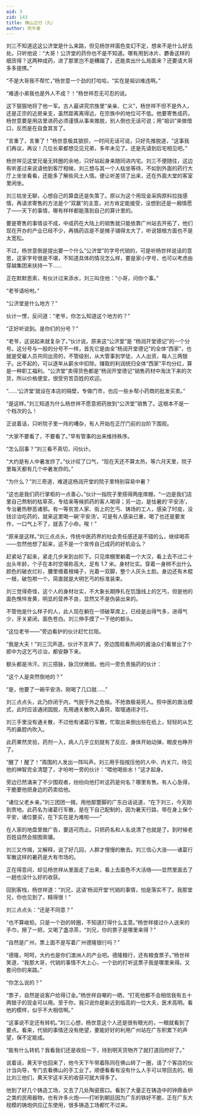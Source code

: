```yaml
---
aid: 3
zid: 143
title: 佛山之行（九）
author: 吹牛者
---
```


刘三不知道这这公济堂是什么来路，但见杨世祥面色变幻不定，想来不是什么好去处。只听他说：“大哥！公济堂的药你也不是不知道。哪有用到冰片、麝香这样的细货得？这两种成药，进了那里岂不是糟蹋了，还能卖出什么局面来？还要请大哥多多提携。”

“不是大哥我不帮忙，”杨世意一个劲的打哈哈，“实在是祖训难违啊。”

“难道小弟我也是外人不成？！”杨世祥忍无可忍的说。

这下狠狠地将了他一军。古人最讲究宗族里“亲亲、仁义”，杨世祥不但不是外人，还是正宗的近房亲支，虽然距离离得远，在宗族中的地位可不低。他要寄售成药，杨世意要是用店里进药必须谨慎从事来推脱，别人倒也无话可说；用“祖训”来做借口，反而是在自食其言了。

“言重了，言重了！”杨世意极其狼狈，一时间无话可说，只好先推脱道，“这事我们再议，再议！几位长辈都想见见兄弟，多年未见了。还是先请到后宅相见吧。”

杨世祥见这堂兄毫无转圈的余地，只好站起身来随同进内宅。刘三不便随往，这边有听差过来说请他到客厅相候，刘三想与其一个人枯坐等待，不如到外面的药行大厅上坐坐看看，还能多了解些风土人情。便让听差领了出来，还在外面大堂的客室里闲坐。

刘三枯坐无聊，心想自己的算盘还是失策了。原以为这个用现金采购原料拉拢感情，再请求寄售的方法是个“双赢”的主意，对方肯定能接受，没想到还是一厢情愿了——天下的事情，哪有样样都能落到自己的算计里的。

要是寄售的事情谈不成，中成药在大陆上的销售就只能依靠广州站去开拓了，他们现在开办的产业已经不少，再搞药店是不是摊子铺得太大了，听说银根方面也不是太宽松。

不过，杨世意倒是提出要一个什么“公济堂”的字号代销的，可是听杨世祥说话的意思，这家字号很是不堪，不知道具体的情况怎么样，要是家小字号，也可以考虑由穿越集团来扶持一下……

正在默默思索，有伙计过来添水，刘三叫住他：“小哥，问你个事。”

“老爷请吩咐。”

“公济堂是什么地方？”

伙计一愣，反问道：“老爷，你怎么知道这个地方的？”

“正好听说到。是你们的分号？”

“老爷，这说起来就复杂了。”伙计说。原来这“公济堂”是 “杨润开堂德记”的一个分号。这分号与一般的分号不一样，首先它是由全“杨润开堂德记”的全体“西家”，也就是受雇人员共同出资的，不管级别，从大管事到学徒，人人出资，每人三两银子。出不起的，可以逐年从薪水中扣除。赚取的利润统归全体“西家”平均分红，算是一种职工福利。“公济堂”卖得货色都是“杨润开堂德记”销售药材中淘汰下来的次货，所以价格便宜，很受穷苦百姓的欢迎。

“……‘公济堂’就设在本店的隔壁，专做门市，也应一些乡帮小药商的批发买卖。”

“是这样。”刘三知道为什么杨世祥不愿意把药放到“公济堂”销售了。这根本不是一个档次的么！

正说着话，只听院子里一阵的嘈杂，有人开始在正厅门前的台阶下围观。

“大家不要看了，不要看了。”早有管事的出来维持秩序。

“怎么回事？”刘三看不真切，问伙计。

“大约是有人中暑发痧了。”伙计叹了口气，“现在天还不算太热，等六月天里，院子里每天都有几个中暑发痧的。”

“为什么？”刘三奇道，难道这杨润开堂的院子里特别容易中暑？

“这也是我们药行掌柜的一点善心，”伙计一指院子里搭得两座席棚，“一边是我们店里自己熬制的枯草茶，专给来等候抓药的客人喝得；另一边，是怯暑的‘平安汤’，专治暑热秽恶诸邪。有一等贫苦人家、街上的乞丐、铸场的工人，感染了时疫，没钱诊治吃药的，就来这里喝一碗‘平安汤’。可是有人感染已重，喝了也还是要发作，一口气上不了，就丢了小命。唉！”

“原来是这样。”刘三点点头，传统中医药界的社会责任感还是不错的么，继续喝茶——忽然他想了起来，这不是一个宣传自己成药的好机会么？

赶紧站了起来，紧走几步来到台阶下。只见席棚里躺着一个大汉，看上去不过二十出头年龄，个子在本时空堪称高大，足有 1.7 米。身材壮实。穿着一身辨不出什么颜色的破衣烂衫，腰里缠着根绳子，光着一双脚，整个人灰头土脸。身边还有木棍一根，破包袱一个。简直就是大明乞丐的标准装束。

刘三觉得奇怪，这个人的身材壮实，不大象长期挣扎在饥饿线上的乞丐，但是他的面色憔悴发黄，明显的营养不良，显然又不是伪装出来的。

不管他是什么样子的人，此人现在躺在一领破草席上，已经是出得气多，进得气少，牙关紧闭，面色苍白。刘三伸手摸了一下他的额头。

“这位老爷——”旁边看护的伙计赶忙拦阻。

“我是大夫！”刘三沉声道。伙计不言声了。旁边围观看热闹的酱油众们看冒出了个郎中为这乞丐诊治，都安静下来。

额头都是冷汗。刘三搭脉，脉沉伏微弱。他问一旁负责施药的伙计：

“这个人是突然倒地的？”

“是，他要了一碗平安汤，刚喝了几口就……”

刘三点点头，此乃痧闭于内，气脱于外之危候。不抢救极易死人。照中医的救治模式，此时应该通闭固脱，先用通关散吹入鼻窍，取嚏通闭才行。

刘三手里没有通关散，不过他有诸葛行军散，忙取出来倒出些在纸上，轻轻的从乞丐的鼻腔内吹入。

此药果然灵验，药剂一入，病人几乎立刻就有了反应，身体开始动弹，眼皮也睁开了。

“醒了！醒了！”周围的人发出一阵叫声。刘三用手指按压他的人中、内关穴，待见他的神智完全清楚了，才吩咐一旁的伙计：“喂他喝些水！”这才起身。

旁边已然涌来了不少围观者，纷纷向他打听这药是何名？哪里有售。有人心急得，干脆要他把身边的药卖给他。

“诸位父老乡亲。”刘三团团一揖，用他那蹩脚的广东白话说道，“在下刘三，今天刚到贵地。此药名为诸葛行军散，是在下自己配制的，因为暑天行路，带在身上保个平安，诸位要买，在下实在是为难啦——”

在人家的地盘里做广告，要适可而止。只把药名和人名说清了也就是了。到时候老百姓自然会按图索骥。

刘三又作揖，又解释，说了好几回，人群才慢慢的散去。刘三信心大涨——诸葛行军散这样的暑药是大有市场的。

正在得意间，却见杨世祥从里面走了出来，看上去面色不大活络——显然里面去了一趟也没什么好的收获。

回到客栈，杨世祥道：“刘兄，这请‘杨润开堂’代销的事情，怕是落实不了。我那堂兄，你也见到了，精得很！”

刘三点点头：“还是不同意？”

“也不算峻拒。只是一个劲的转圈，不知道打得什么主意。”杨世祥接过仆人送来的手巾，擦了一把，又喝了盏凉茶，“刘兄，你的票子是哪里来得？”

“自然是广州，票上面不是写着广州德隆银行吗？”

“德隆，呵呵，大约也是你们澳洲人的产业吧。德隆粮行，还有粮食票子。”杨世祥笑道，“我那大哥，代销的事情不大上心，一个劲的打听这票子我是哪里来得。又套问你的来路。”

“你怎么说的？”

“票子，自然是说客户给得订金。”杨世祥自嘲的一晒，“打死他都不会相信我有五十两银子的现金可以用。至于你，我只说你是新近到临高的一位大夫，医术高明。看他的模样，似乎不大相信啊。”

“这事说不定还有转机。”刘三心想，杨世意这个人还是很有眼光的，一眼就看到了要点。看来，代销的事情还没有绝望，要能好好的利用广州站在广东积累下的声望，保不定能成。

“能有什么转机？我看我们还是收拾一下，待到明天货物齐了就打道回府好了。”

说着话，黄天宇也回来了，他今天下午带着陈同在佛山转了一圈，请了个客店的伙计当向导，专门去看佛山的手工业了。顺便看看有没有什么人手可以带回去的。相比刘三他们，黄天宇这半天的收获可就大得多了。

他到了好几个铸造工场，又去了几处陶瓷窑口。看到了大量正在铸造中的钟鼎香炉之类的民用器物，也有许多火炮——打听到朝廷因为广东的铁好不脆，正在广东大规模的铸炮供应辽东使用，很多铸造工场都忙不过来。
